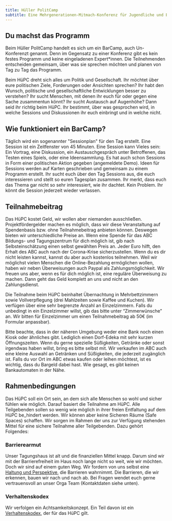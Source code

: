 ```yaml
---
title: Hüller PolitCamp
subtitle: Eine Mehrgenerationen-Mitmach-Konferenz für Jugendliche und Erwachsene
---
```



## Du machst das Programm

Beim Hüller PolitCamp handelt es sich um ein BarCamp, auch Un-Konferenzt genannt. Denn im Gegensatz zu einer Konferenz gibt es kein festes Programm und keine eingeladenen Expert*innen. Die Teilnehmenden entscheiden gemeinsam, über was sie sprechen möchten und planen von Tag zu Tag das Programm.

Beim HüPC dreht sich alles um Politik und Gesellschaft. Ihr möchtet über eure politischen Ziele, Forderungen oder Ansichten sprechen? Ihr habt den Wunsch, politische und gesellschaftliche Entwicklungen besser zu verstehen? Ihr sucht Menschen, mit denen ihr euch für oder gegen eine Sache zusammentun könnt? Ihr sucht Austausch auf Augenhöhe? Dann seid ihr richtig beim HüPC. Ihr bestimmt, über was gesprochen wird, in welche Sessions und Diskussionen ihr euch einbringt und in welche nicht.

## Wie funktioniert ein BarCamp?

Täglich wird ein sogenannter "Sessionplan" für den Tag erstellt. Eine Session ist ein Zeitfenster von 45 Minuten. Eine Session kann Vieles sein: Ein Vortrag, eine Diskussion, ein Austauschgespräch unter Betroffenen, das Testen eines Spiels, oder eine Ideensammlung. Es hat auch schon Sessions in Form einer politischen Aktion gegeben (angemeldete Demo).
Ideen für Sessions werden auf Karten geschrieben und gemeinsam zu einem Programm erstellt. Ihr sucht euch über den Tag Sessions aus, die euch interessieren und stellt so euren Tagesplan zusammen.
Ihr merkt, dass euch das Thema gar nicht so sehr interessiert, wie ihr dachtet. Kein Problem. Ihr könnt die Session jederzeit wieder verlassen.

## Teilnahmebeitrag

Das HüPC kostet Geld, wir wollen aber niemanden ausschließen. Projektfördergelder machen es möglich, dass wir diese Veranstaltung auf Spendenbasis bzw. ohne Teilnahmebeitrag anbieten können. Deswegen bieten wir unterschiedliche Preise an. Wenn eine Spende für das ABC Bildungs- und Tagungszentrum für dich möglich ist, gib nach Selbsteinschätzung einen selbst gewählten Preis an. Jeder Euro hilft, den Erhalt des ABC auch nach der Corona-Krise sicherzustellen. Wenn du es dir nicht leisten kannst, kannst du aber auch kostenlos teilnehmen. Weil wir möglichst vielen Menschen die Online-Bezahlung ermöglichen wollen, haben wir neben Überweisungen auch Paypal als Zahlungsmöglichkeit. Wir freuen uns aber, wenn es für dich möglich ist, eine reguläre Überweisung zu machen. Dann geht das Geld komplett an uns und nicht an den Zahlungsdienst.

Die Teilnahme beim HüPC beinhaltet Übernachtung in Mehrbettzimmern sowie Vollverpflegung (drei Mahlzeiten sowie Kaffee und Kuchen). Wir verfügen über eine sehr begrenzte Anzahl an Einzelzimmern. Falls du unbedingt in ein Einzelzimmer willst, gib das bitte unter “Zimmerwünsche” an. Wir bitten für Einzelzimmer um einen Teilnahmebeitrag ab 50€ (im Formular anpassbar).

Bitte beachte, dass in der näheren Umgebung weder eine Bank noch einen Kiosk oder ähnliches gibt. Lediglich einen Dorf-Edeka mit sehr kurzen Öffnungszeiten. Wenn du gerne spezielle Süßigkeiten, Getränke oder sonst irgendwas haben willst, bring es bitte selbst mit. Wir verkaufen im ABC auch eine kleine Auswahl an Getränken und Süßigkeiten, die jederzeit zugänglich ist. Falls du vor Ort im ABC etwas kaufen oder leihen möchtest, ist es wichtig, dass du Bargeld dabei hast. Wie gesagt, es gibt keinen Bankautomaten in der Nähe.

## Rahmenbedingungen

Das HüPC soll ein Ort sein, an dem sich alle Menschen so wohl und sicher fühlen wie möglich. Darauf basiert die Teilnahme am HüPC. Alle Teilgebenden sollen so wenig wie möglich in ihrer freien Entfaltung auf dem HüPC be_hindert werden. Wir können aber keine Sicheren Räume (Safe Spaces) schaffen. Wir sorgen im Rahmen der uns zur Verfügung stehenden Mittel für eine sichere Teilnahme aller Teilgebenden. Dazu gehört Folgendes:

### Barrierearmut

Unser Tagungshaus ist alt und die finanziellen Mittel knapp. Darum sind wir mit der Barrierefreiheit im Haus noch lange nicht so weit, wie wir möchten. Doch wir sind auf einem guten Weg. Wir fordern von uns selbst eine [Haltung und Perspektive](https://www.abc-huell.de/ueber-uns/#disabilitystatement), die Barrieren wahrnimmt. Die Barrieren, die wir erkennen, bauen wir nach und nach ab. Bei Fragen wendet euch gerne vertrauensvoll an unser Orga Team (Kontaktdaten siehe unten).

### Verhaltenskodex

Wir verfolgen ein Achtsamkeitskonzept. Ein Teil davon ist ein [Verhaltenskodex](https://jugendpolit.camp/code-of-conduct/), der für das HüPC gilt.
